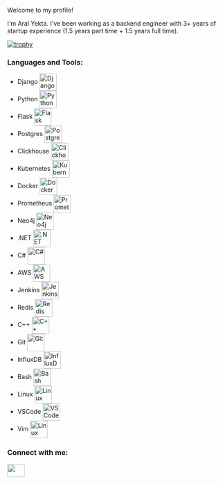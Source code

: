 <!--img align="center" alt="Coding" width="400" src="https://asset.gecdesigns.com/img/wallpapers/beautiful-fantasy-wallpaper-ultra-hd-wallpaper-4k-sr10012418-1706506236698-cover.webp"-->

Welcome to my profile!

I'm Aral Yekta. I've been working as a backend engineer with 3+ years of startup experience (1.5 years part time + 1.5 years full time).

[![trophy](https://github-profile-trophy.vercel.app/?username=aralyekta&theme=onedark)](https://github.com/ryo-ma/github-profile-trophy)

<h3 align="left">Languages and Tools:</h3>
<!-- <p align="left"> <a href="https://www.cprogramming.com/" target="_blank"> -->

- Django <img align="center" alt="Django" width="40" src="https://www.svgrepo.com/show/353657/django-icon.svg">
- Python <img align="center" alt="Python" width="40" src="https://www.svgrepo.com/show/452091/python.svg">
- Flask <img align="center" alt="Flask" width="40" src="https://www.svgrepo.com/show/508915/flask.svg">
- Postgres <img align="center" alt="Postgres" width="40" src="https://www.svgrepo.com/show/354200/postgresql.svg">
- Clickhouse <img align="center" alt="Clickhouse" width="40" src="https://www.cdnlogo.com/logos/c/57/clickhouse.svg">
- Kubernetes <img align="center" alt="Kubernetes" width="40" src="https://www.svgrepo.com/show/448233/kubernetes.svg">
- Docker <img align="center" alt="Docker" width="40" src="https://www.svgrepo.com/show/448221/docker.svg">
- Prometheus <img align="center" alt="Prometheus" width="40" src="https://www.svgrepo.com/show/354219/prometheus.svg">
- Neo4j <img align="center" alt="Neo4j" width="40" src="https://go.neo4j.com/rs/710-RRC-335/images/neo4j_logo_globe.png">
- .NET <img align="center" alt=".NET" width="40" src="https://www.svgrepo.com/show/353668/dotnet.svg">
- C# <img align="center" alt="C#" width="40" src="https://static-00.iconduck.com/assets.00/c-sharp-c-icon-912x1024-j3yidw37.png">
- AWS <img align="center" alt="AWS" width="40" src="https://www.svgrepo.com/show/448266/aws.svg">
- Jenkins <img align="center" alt="Jenkins" width="40" src="https://www.svgrepo.com/show/353929/jenkins.svg">
- Redis <img align="center" alt="Redis" width="40" src="https://www.svgrepo.com/show/354272/redis.svg">
- C++ <img align="center" alt="C++" width="40" src="https://upload.wikimedia.org/wikipedia/commons/3/32/C%2B%2B_logo.png">
- Git <img align="center" alt="Git" width="40" src="https://www.svgrepo.com/show/452210/git.svg">
- InfluxDB <img align="center" alt="InfluxDB" width="40" src="https://static-00.iconduck.com/assets.00/influxdb-icon-2017x2048-38lz5101.png">
- Bash <img align="center" alt="Bash" width="40" src="https://www.svgrepo.com/show/353478/bash-icon.svg">
- Linux <img align="center" alt="Linux" width="40" src="https://www.svgrepo.com/show/448236/linux.svg">
- VSCode <img align="center" alt="VSCode" width="40" src="https://www.svgrepo.com/show/374171/vscode.svg">
- Vim <img align="center" alt="Linux" width="40" src="https://www.svgrepo.com/show/374168/vim.svg">

<h3 align="left">Connect with me:</h3>
<p align="left">
<a href="https://www.linkedin.com/in/aralyekta/" target="blank"><img align="center" src="https://www.svgrepo.com/show/448234/linkedin.svg" alt="" height="30" width="40" /></a>
</p>
